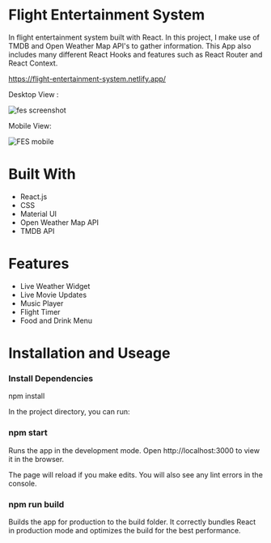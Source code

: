 <h1>Flight Entertainment System</h1>

In flight entertainment system built with React.
In this project, I make use of TMDB and Open Weather Map API's to gather information. This App also includes many different React Hooks and features such as React Router and React Context.

https://flight-entertainment-system.netlify.app/

Desktop View : 

![fes screenshot](https://user-images.githubusercontent.com/101522330/201765774-76bf86c5-6bde-41e3-9c55-a8f37cbe69ed.png)

Mobile View: 

![FES mobile](https://user-images.githubusercontent.com/101522330/201766494-2d64effb-b569-4f06-a367-9a176ae48941.png)

<h1>Built With</h1>

- React.js
- CSS
- Material UI
- Open Weather Map API
- TMDB API

<h1>Features</h1>

- Live Weather Widget
- Live Movie Updates
- Music Player
- Flight Timer
- Food and Drink Menu

<h1>Installation and Useage</h1>

<h3>Install Dependencies</h3>

npm install

In the project directory, you can run:

<h3>npm start</h3>

Runs the app in the development mode.
Open http://localhost:3000 to view it in the browser.

The page will reload if you make edits.
You will also see any lint errors in the console.

<h3>npm run build</h3>

Builds the app for production to the build folder.
It correctly bundles React in production mode and optimizes the build for the best performance.
